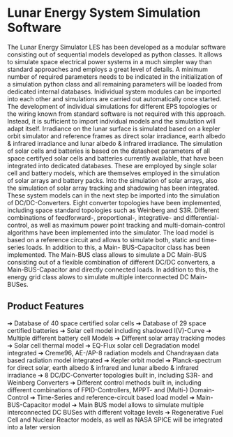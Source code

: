 # Lunar Energy System Simulation Software

The Lunar Energy Simulator LES has been developed as a modular software consisting out of sequential models developed as python classes. It allows to simulate space electrical power systems in a much simpler way than standard approaches and employs a great level of details. A minimum number of required parameters needs to be indicated in the initialization of a simulation python class and all remaining parameters will be loaded from dedicated internal databases. Inidividual system modules can be imported into each other and simulations are carried out automatically once started. The development of individual simulations for different EPS topologies or the wiring known from standard software is not required with this approach. Instead, it is sufficient to import individual models and the simulation will adapt itself.
Irradiance on the lunar surface is simulated based on a kepler orbit simulator and reference frames as direct solar irradiance, earth albedo & infrared irradiance and lunar albedo & infrared irradiance. The simulation of solar cells and batteries is based on the datasheet parameters of all space certifyed solar cells and batteries currently available, that have been integrated into dedicated databases. These are employed by single solar cell and battery models, which are themselves employed in the simulation of solar arrays and battery packs. Into the simulation of solar arrays, also the simulation of solar array tracking and shadowing has been integrated. These system models can in the next step be imported into the simulation of DC/DC-Converters. Eight converter topologies have been implemented, including space standard topologies such as Weinberg and S3R. Different combinations of feedforward-, proportional-, integrative- and differential-control, as well as maximum power point tracking and multi-domain-control algorithms have been implemented into the simulator. The load model is based on a reference circuit and allows to simulate both, static and time-series loads. In addition to this, a Main- BUS-Capacitor class has been implemented. The Main-BUS class allows to simulate a DC Main-BUS consisting out of a flexible combination of different DC/DC converters, a Main-BUS-Capacitor and directly connected loads. In addition to this, the energy grid class alows to simulate multiple interconnected DC Main-BUSes.

## Product Features

➔ Database of 40 space certified solar cells
➔ Database of 29 space certified batteries
➔ Solar cell model including shadowed I(V)-Curve
➔ Multiple different battery cell Models
➔ Different solar array tracking modes
➔ Solar cell thermal model
➔ EQ-Flux solar cell Degradation model integrated
➔ Creme96, AE-/AP-8 radiation models and Chandrayaan data based radiation model integrated
➔ Kepler orbit model
➔ Planck-spectrum for direct solar, earth albedo & infrared and lunar albedo & infrared irradiance
➔ 8 DC/DC-Converter topologies built in, including S3R- and Weinberg Converters
➔ Different control methods built in, including different combinations of FPID-Controllers, MPPT- and (Multi-)
Domain-Control
➔ Time-Series and reference-circuit based load model
➔ Main-BUS-Capacitor model
➔ Main BUS model allows to simulate multiple interconnected DC BUSes with different voltage levels
➔ Regenerative Fuel Cell and Nuclear Reactor models, as well as NASA SPICE will be integrated into a later
version
